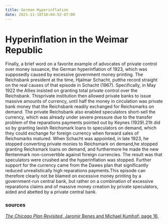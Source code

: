 ```yaml
---
title: German Hyperinflation
date: 2021-11-10T16:04:52-07:00
---
```


# Hyperinflation in the Weimar Republic 

Finally, a brief word on a favorite example of advocates of private control over
money issuance, the German hyperinflation of 1923, which was supposedly caused by
excessive government money printing. The Reichsbank president at the time,
Hjalmar Schacht, putthe record straight on the real causes of that episode in
Schacht (1967). Specifically, in May 1922 the Allies insisted on granting total
private control over the Reichsbank. Thisprivate institution then allowed
private banks to issue massive amounts of currency, until half the money in
circulation was private bank money that the Reichsbank readily exchanged for
Reichsmarks on demand. The private Reichsbank also enabled speculators
short-sell the currency, which was already under severe pressure due to the
transfer problem of the reparations payments pointed out by Keynes (1929).21It
did so by granting lavish Reichsmark loans to speculators on demand, which they
could exchange for foreign currency when forward sales of Reichsmarks matured.
When Schacht was appointed, in late 1923, he stopped converting private monies to
Reichsmark on demand,he stopped granting Reichsmark loans on demand, and
furthermore he made the new Rentenmark non-convertible against foreign
currencies. The result was that speculators were crushed and the hyperinflation
was stopped. Further support for the currency came from the Dawes plan that
significantly reduced unrealistically high reparations payments.This episode can
therefore clearly not be blamed on excessive money printing by a government-run
central bank, but rather on a combination of excessive reparations claims and of
massive money creation by private speculators, aided and abetted by a
private central bank. 

### sources
[_The Chicago Plan Revisited_, Jaromir Benes and Michael Kumhof; page 16,](https://www.imf.org/external/pubs/ft/wp/2012/wp12202.pdf)
